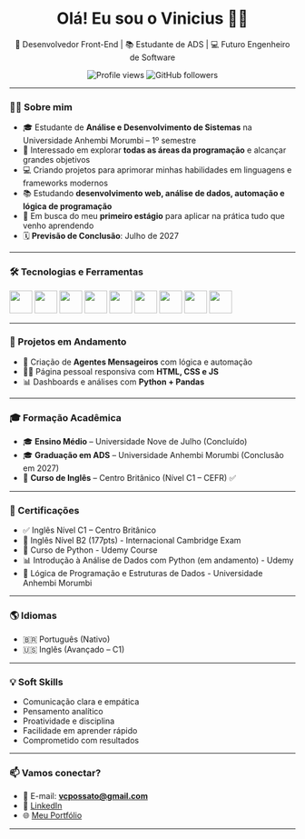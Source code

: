 <h1 align="center">Olá! Eu sou o Vinicius 👨‍💻</h1>

<p align="center">
  🚀 Desenvolvedor Front-End | 📚 Estudante de ADS | 💻 Futuro Engenheiro de Software
</p>

<p align="center">
  <img src="https://komarev.com/ghpvc/?username=viniciusCardoso&color=blue" alt="Profile views" />
  <img src="https://img.shields.io/github/followers/viniciusCardoso?label=Followers&style=social" alt="GitHub followers" />
</p>

---

### 👨‍💻 Sobre mim

- 🎓 Estudante de **Análise e Desenvolvimento de Sistemas** na Universidade Anhembi Morumbi – 1º semestre  
- 🧠 Interessado em explorar **todas as áreas da programação** e alcançar grandes objetivos  
- 💻 Criando projetos para aprimorar minhas habilidades em linguagens e frameworks modernos  
- 📚 Estudando **desenvolvimento web, análise de dados, automação e lógica de programação**  
- 🎯 Em busca do meu **primeiro estágio** para aplicar na prática tudo que venho aprendendo  
- 🗓️ **Previsão de Conclusão**: Julho de 2027

---

### 🛠️ Tecnologias e Ferramentas

<p>
  <img src="https://cdn.jsdelivr.net/gh/devicons/devicon/icons/html5/html5-original.svg" width="40"/>
  <img src="https://cdn.jsdelivr.net/gh/devicons/devicon/icons/css3/css3-original.svg" width="40"/>
  <img src="https://cdn.jsdelivr.net/gh/devicons/devicon/icons/javascript/javascript-original.svg" width="40"/>
  <img src="https://cdn.jsdelivr.net/gh/devicons/devicon/icons/python/python-original.svg" width="40"/>
  <img src="https://cdn.jsdelivr.net/gh/devicons/devicon/icons/git/git-original.svg" width="40"/>
  <img src="https://cdn.jsdelivr.net/gh/devicons/devicon/icons/github/github-original.svg" width="40"/>
  <img src="https://cdn.jsdelivr.net/gh/devicons/devicon/icons/vscode/vscode-original.svg" width="40"/>
  <img src="https://cdn.jsdelivr.net/gh/devicons/devicon/icons/java/java-original.svg" width="40"/>
  <img src="https://cdn.jsdelivr.net/gh/devicons/devicon/icons/sqlite/sqlite-original.svg" width="40"/>
</p>

---

### 🚀 Projetos em Andamento

- 🤖 Criação de **Agentes Mensageiros** com lógica e automação  
- 👨‍💼 Página pessoal responsiva com **HTML, CSS e JS**  
- 📊 Dashboards e análises com **Python + Pandas**

---

### 🎓 Formação Acadêmica

- 🎓 **Ensino Médio** – Universidade Nove de Julho (Concluído)  
- 🎓 **Graduação em ADS** – Universidade Anhembi Morumbi (Conclusão em 2027)  
- 🗽 **Curso de Inglês** – Centro Britânico (Nível C1 – CEFR) ✅

---

### 📜 Certificações

- ✅ Inglês Nível C1 – Centro Britânico
- 🗽 Inglês Nível B2 (177pts) - Internacional Cambridge Exam  
- 📘 Curso de Python - Udemy Course  
- 📊 Introdução à Análise de Dados com Python (em andamento) - Udemy  
- 🧠 Lógica de Programação e Estruturas de Dados - Universidade Anhembi Morumbi

---

### 🌎 Idiomas

- 🇧🇷 Português (Nativo)  
- 🇺🇸 Inglês (Avançado – C1)

  

---

### 💡 Soft Skills

- Comunicação clara e empática  
- Pensamento analítico  
- Proatividade e disciplina  
- Facilidade em aprender rápido  
- Comprometido com resultados

---

### 📫 Vamos conectar?

- 📧 E-mail: **vcpossato@gmail.com**  
- 💼 [LinkedIn](www.linkedin.com/in/vinicius-cardoso-618097371)  
- 🌐 [Meu Portfólio](https://vinicius163-dot.github.io/) <!-- Substitua com seu link real -->

---


